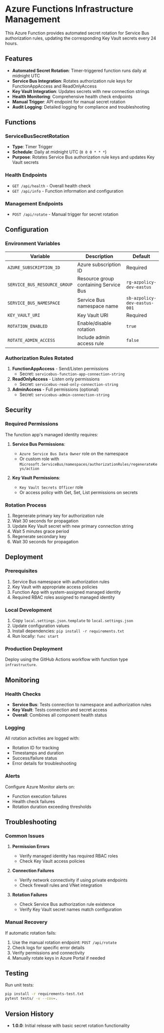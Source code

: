 # Azure Functions Infrastructure Management

This Azure Function provides automated secret rotation for Service Bus authorization rules, updating the corresponding Key Vault secrets every 24 hours.

## Features

- **Automated Secret Rotation**: Timer-triggered function runs daily at midnight UTC
- **Service Bus Integration**: Rotates authorization rule keys for FunctionAppAccess and ReadOnlyAccess
- **Key Vault Integration**: Updates secrets with new connection strings
- **Health Monitoring**: Comprehensive health check endpoints
- **Manual Trigger**: API endpoint for manual secret rotation
- **Audit Logging**: Detailed logging for compliance and troubleshooting

## Functions

### ServiceBusSecretRotation
- **Type**: Timer Trigger
- **Schedule**: Daily at midnight UTC (`0 0 0 * * *`)
- **Purpose**: Rotates Service Bus authorization rule keys and updates Key Vault secrets

### Health Endpoints
- `GET /api/health` - Overall health check
- `GET /api/info` - Function information and configuration

### Management Endpoints
- `POST /api/rotate` - Manual trigger for secret rotation

## Configuration

### Environment Variables

| Variable | Description | Default |
|----------|-------------|---------|
| `AZURE_SUBSCRIPTION_ID` | Azure subscription ID | Required |
| `SERVICE_BUS_RESOURCE_GROUP` | Resource group containing Service Bus | `rg-azpolicy-dev-eastus` |
| `SERVICE_BUS_NAMESPACE` | Service Bus namespace name | `sb-azpolicy-dev-eastus-001` |
| `KEY_VAULT_URI` | Key Vault URI | Required |
| `ROTATION_ENABLED` | Enable/disable rotation | `true` |
| `ROTATE_ADMIN_ACCESS` | Include admin access rule | `false` |

### Authorization Rules Rotated

1. **FunctionAppAccess** - Send/Listen permissions
   - Secret: `servicebus-function-app-connection-string` <!-- pragma: allowlist secret -->
2. **ReadOnlyAccess** - Listen only permissions
   - Secret: `servicebus-read-only-connection-string` <!-- pragma: allowlist secret -->
3. **AdminAccess** - Full permissions (optional)
   - Secret: `servicebus-admin-connection-string` <!-- pragma: allowlist secret -->

## Security

### Required Permissions

The function app's managed identity requires:

1. **Service Bus Permissions**:
   - `Azure Service Bus Data Owner` role on the namespace
   - Or custom role with `Microsoft.ServiceBus/namespaces/authorizationRules/regenerateKeys/action`

2. **Key Vault Permissions**:
   - `Key Vault Secrets Officer` role
   - Or access policy with Get, Set, List permissions on secrets

### Rotation Process

1. Regenerate primary key for authorization rule
2. Wait 30 seconds for propagation
3. Update Key Vault secret with new primary connection string
4. Wait 5 minutes grace period
5. Regenerate secondary key
6. Wait 30 seconds for propagation

## Deployment

### Prerequisites

1. Service Bus namespace with authorization rules
2. Key Vault with appropriate access policies
3. Function App with system-assigned managed identity
4. Required RBAC roles assigned to managed identity

### Local Development

1. Copy `local.settings.json.template` to `local.settings.json`
2. Update configuration values
3. Install dependencies: `pip install -r requirements.txt`
4. Run locally: `func start`

### Production Deployment

Deploy using the GitHub Actions workflow with function type `infrastructure`.

## Monitoring

### Health Checks

- **Service Bus**: Tests connection to namespace and authorization rules
- **Key Vault**: Tests connection and secret access
- **Overall**: Combines all component health status

### Logging

All rotation activities are logged with:
- Rotation ID for tracking
- Timestamps and duration
- Success/failure status
- Error details for troubleshooting

### Alerts

Configure Azure Monitor alerts on:
- Function execution failures
- Health check failures
- Rotation duration exceeding thresholds

## Troubleshooting

### Common Issues

1. **Permission Errors**
   - Verify managed identity has required RBAC roles
   - Check Key Vault access policies

2. **Connection Failures**
   - Verify network connectivity if using private endpoints
   - Check firewall rules and VNet integration

3. **Rotation Failures**
   - Check Service Bus authorization rule existence
   - Verify Key Vault secret names match configuration

### Manual Recovery

If automatic rotation fails:
1. Use the manual rotation endpoint: `POST /api/rotate`
2. Check logs for specific error details
3. Verify permissions and connectivity
4. Manually rotate keys in Azure Portal if needed

## Testing

Run unit tests:
```bash
pip install -r requirements-test.txt
pytest tests/ -v --cov=.
```

## Version History

- **1.0.0**: Initial release with basic secret rotation functionality

